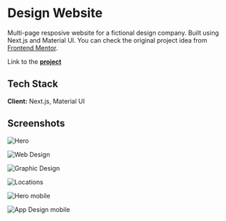 
# Design Website

Multi-page resposive website for a fictional design company. Built using Next.js and Material UI.
You can check the original project idea from [Frontend Mentor](https://www.frontendmentor.io/challenges/designo-multipage-website-G48K6rfUT).

Link to the **[project](https://designo-react-typescript.vercel.app/)**


## Tech Stack

**Client:** Next.js, Material UI


## Screenshots

![Hero](https://i.postimg.cc/wBd7ptVv/Screen-Shot-2022-09-08-at-14-58-57.png)

![Web Design](https://i.postimg.cc/pr7L1yrP/Screen-Shot-2022-09-08-at-14-59-13.png)

![Graphic Design](https://i.postimg.cc/CM65KrN9/Screen-Shot-2022-09-08-at-14-59-33.png)

![Locations](https://i.postimg.cc/0ksw-g4Wf/Screen-Shot-2022-09-08-at-14-59-50.png)

![Hero mobile](https://i.postimg.cc/rpCzF8n9/Screen-Shot-2022-10-27-at-10-42-35.png)

![App Design mobile](https://i.postimg.cc/3R8NkPzQ/Screen-Shot-2022-10-27-at-10-43-13.png)
